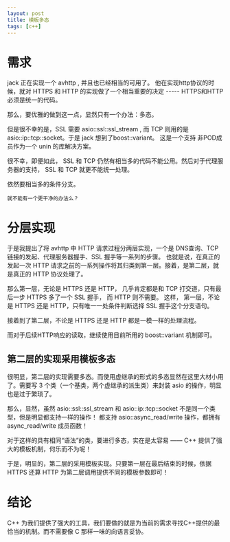 ```yaml
---
layout: post
title: 模板多态
tags: [c++]
---
```


# 需求

jack 正在实现一个 avhttp , 并且也已经相当的可用了。 他在实现http协议的时候，就对 HTTPS 和 HTTP 的实现做了一个相当重要的决定 ----- HTTPS和HTTP必须是统一的代码。

那么，要优雅的做到这一点，显然只有一个办法：多态。

但是很不幸的是，SSL 需要 asio::ssl::ssl_stream , 而 TCP 则用的是 asio::ip::tcp::socket。于是 jack 想到了boost::variant。 这是一个支持 非POD成员作为一个 unin 的库解决方案。

很不幸，即便如此， SSL 和 TCP 仍然有相当多的代码不能公用。然后对于代理服务器的支持， SSL 和 TCP 就更不能统一处理。

依然要相当多的条件分支。

    就不能有一个更干净的办法么？

# 分层实现

于是我提出了将 avhttp 中 HTTP 请求过程分两层实现，一个是 DNS查询、TCP 链接的发起、代理服务器握手、SSL 握手等一系列的步骤。 也就是说，在真正的发起一次 HTTP 请求之前的一系列操作将其归类到第一层。接着，是第二层，就是真正的 HTTP 协议处理了。

那么第一层，无论是 HTTPS 还是 HTTP， 几乎肯定都是和 TCP 打交道，只有最后一步 HTTPS 多了一个 SSL 握手， 而 HTTP 则不需要。 这样， 第一层，不论是 HTTPS 还是 HTTP，只有唯一一处条件判断选择 SSL 握手这个分支语句。


接着到了第二层，不论是 HTTPS 还是 HTTP 都是一模一样的处理流程。

而对于后续HTTP响应的读取，继续使用目前所用的 boost::variant 机制即可。

## 第二层的实现采用模板多态

很明显，第二层的实现需要多态。而使用虚继承的形式的多态显然在这里大材小用了。需要写 3 个类（一个基类，两个虚继承的派生类）来封装 asio 的操作，明显也是过于繁琐了。

那么，显然，虽然 asio::ssl::ssl_stream 和 asio::ip::tcp::socket 不是同一个类型，但是明显都支持一样的操作！ 都支持 asio::async_read/write 操作，都拥有 async_read/write 成员函数！

对于这样的具有相同“语法”的类，要进行多态，实在是太容易 —— C++ 提供了强大的模板机制，何乐而不为呢！

于是，明显的，第二层的采用模板实现。只要第一层在最后结束的时候，依据 HTTPS 还算 HTTP 为第二层调用提供不同的模板参数即可！

# 结论

C++ 为我们提供了强大的工具，我们要做的就是为当前的需求寻找C++提供的最恰当的机制。而不需要像 C 那样一味的向语言妥协。
